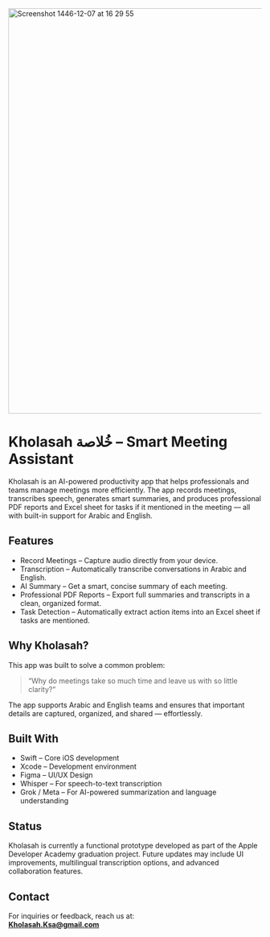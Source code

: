 
<img width="805" alt="Screenshot 1446-12-07 at 16 29 55" src="https://github.com/user-attachments/assets/ee573375-84fd-40aa-a4e6-d169befb2403" />

# Kholasah خُلاصة – Smart Meeting Assistant

Kholasah is an AI-powered productivity app that helps professionals and teams manage meetings more efficiently. The app records meetings, transcribes speech, generates smart summaries, and produces professional PDF reports and Excel sheet for tasks if it mentioned in the meeting — all with built-in support for Arabic and English.

## Features

- Record Meetings – Capture audio directly from your device.
- Transcription – Automatically transcribe conversations in Arabic and English.
- AI Summary – Get a smart, concise summary of each meeting.
- Professional PDF Reports – Export full summaries and transcripts in a clean, organized format.
- Task Detection – Automatically extract action items into an Excel sheet if tasks are mentioned.

## Why Kholasah?

This app was built to solve a common problem:  
> “Why do meetings take so much time and leave us with so little clarity?”


The app supports Arabic and English teams and ensures that important details are captured, organized, and shared — effortlessly.


## Built With

- Swift – Core iOS development  
- Xcode – Development environment  
- Figma – UI/UX Design  
- Whisper – For speech-to-text transcription  
- Grok / Meta – For AI-powered summarization and language understanding



## Status

Kholasah is currently a functional prototype developed as part of the Apple Developer Academy graduation project. Future updates may include UI improvements, multilingual transcription options, and advanced collaboration features.

## Contact

For inquiries or feedback, reach us at:  
**Kholasah.Ksa@gmail.com**
